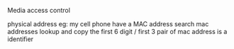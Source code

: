 Media access control

physical address
eg: my cell phone have a MAC address
search mac addresses lookup and copy the first 6 digit / first 3 pair of mac address is a identifier



